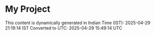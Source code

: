 # My Project

This content is dynamically generated in Indian Time (IST): 2025-04-29 21:19:14 IST
Converted to UTC: 2025-04-29 15:49:14 UTC
